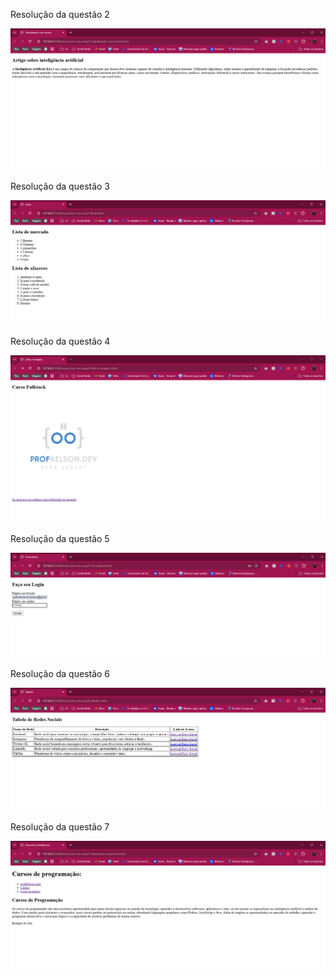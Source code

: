 Resolução da questão 2

<img src="images/image1.png" widht="300">

Resolução da questão 3

<img src="images/image2.png" widht="300">

Resolução da questão 4

<img src="images/image3.png" widht="300">

Resolução da questão 5

<img src="images/image4.png" widht="300">

Resolução da questão 6

<img src="images/image5.png" widht="300">

Resolução da questão 7

<img src="images/image6.png" widht="300">